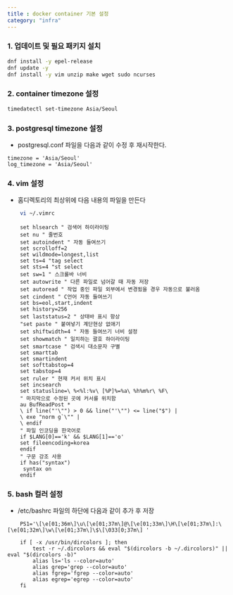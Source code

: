 ```yaml
---
title : docker container 기본 설정
category: "infra"
---
```


### 1. 업데이트 및 필요 패키지 설치

~~~ bash
dnf install -y epel-release
dnf update -y
dnf install -y vim unzip make wget sudo ncurses
~~~

### 2. container timezone 설정

~~~ bash
timedatectl set-timezone Asia/Seoul
~~~

### 3. postgresql timezone 설정

- postgresql.conf 파일을 다음과 같이 수정 후 재시작한다.
~~~ vim
timezone = 'Asia/Seoul'
log_timezone = 'Asia/Seoul'
~~~

### 4. vim 설정
- 홈디렉토리의 최상위에 다음 내용의 파일을 만든다
~~~ bash
    vi ~/.vimrc
~~~
~~~ vim
    set hlsearch " 검색어 하이라이팅
    set nu " 줄번호
    set autoindent " 자동 들여쓰기
    set scrolloff=2
    set wildmode=longest,list
    set ts=4 "tag select
    set sts=4 "st select
    set sw=1 " 스크롤바 너비
    set autowrite " 다른 파일로 넘어갈 때 자동 저장
    set autoread " 작업 중인 파일 외부에서 변경됬을 경우 자동으로 불러옴
    set cindent " C언어 자동 들여쓰기
    set bs=eol,start,indent
    set history=256
    set laststatus=2 " 상태바 표시 항상
    "set paste " 붙여넣기 계단현상 없애기
    set shiftwidth=4 " 자동 들여쓰기 너비 설정
    set showmatch " 일치하는 괄호 하이라이팅
    set smartcase " 검색시 대소문자 구별
    set smarttab
    set smartindent
    set softtabstop=4
    set tabstop=4
    set ruler " 현재 커서 위치 표시
    set incsearch
    set statusline=\ %<%l:%v\ [%P]%=%a\ %h%m%r\ %F\
    " 마지막으로 수정된 곳에 커서를 위치함
    au BufReadPost *
    \ if line("'\"") > 0 && line("'\"") <= line("$") |
    \ exe "norm g`\"" |
    \ endif
    " 파일 인코딩을 한국어로
    if $LANG[0]=='k' && $LANG[1]=='o'
    set fileencoding=korea
    endif
    " 구문 강조 사용
    if has("syntax")
     syntax on
    endif
~~~

### 5. bash 컬러 설정
- /etc/bashrc 파일의 하단에 다음과 같이 추가 후 저장
~~~ vim
    PS1='\[\e[01;36m\]\u\[\e[01;37m\]@\[\e[01;33m\]\H\[\e[01;37m\]:\[\e[01;32m\]\w\[\e[01;37m\]\$\[\033[0;37m\] '

    if [ -x /usr/bin/dircolors ]; then
        test -r ~/.dircolors && eval "$(dircolors -b ~/.dircolors)" || eval "$(dircolors -b)"
        alias ls='ls --color=auto'
        alias grep='grep --color=auto'
        alias fgrep='fgrep --color=auto'
        alias egrep='egrep --color=auto'
    fi
~~~
